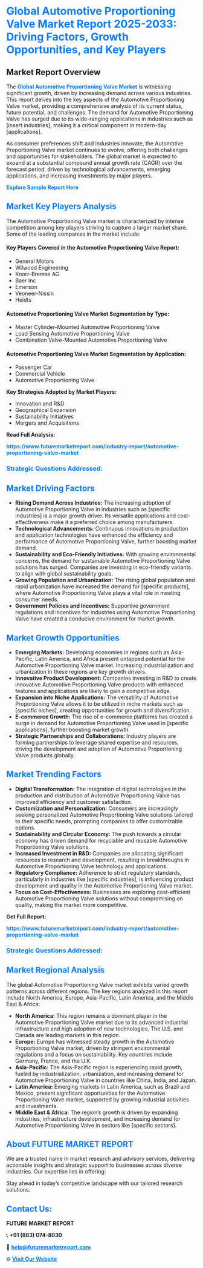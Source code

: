 <h1 style="color: #007BFF;">Global Automotive Proportioning Valve Market Report 2025-2033: Driving Factors, Growth Opportunities, and Key Players</h1>

<section id="overview">
<h2>Market Report Overview</h2>
<p>The <a href="https://www.futuremarketreport.com/industry-report/automotive-proportioning-valve-market" style="color: #007BFF; text-decoration: none;"><strong>Global Automotive Proportioning Valve Market</strong></a> is witnessing significant growth, driven by increasing demand across various industries. This report delves into the key aspects of the Automotive Proportioning Valve market, providing a comprehensive analysis of its current status, future potential, and challenges. The demand for Automotive Proportioning Valve has surged due to its wide-ranging applications in industries such as [insert industries], making it a critical component in modern-day [applications].</p>
<p>As consumer preferences shift and industries innovate, the Automotive Proportioning Valve market continues to evolve, offering both challenges and opportunities for stakeholders. The global market is expected to expand at a substantial compound annual growth rate (CAGR) over the forecast period, driven by technological advancements, emerging applications, and increasing investments by major players.</p>
</section>

<section id="overview">
<p><a href="https://www.futuremarketreport.com/request-sample/reportId=111728" style="color: #007BFF; text-decoration: none;"><strong>Explore Sample Report Here</strong></a></p>
</section>

<section id="key-players">
<h2 style="color: #007BFF;">Market Key Players Analysis</h2>
<p>The Automotive Proportioning Valve market is characterized by intense competition among key players striving to capture a larger market share. Some of the leading companies in the market include:</p>
<h4>Key Players Covered in the Automotive Proportioning Valve Report:</h4>
<ul><li>General Motors</li><li>Wilwood Engineering</li><li>Knorr-Bremse AG</li><li>Baer Inc</li><li>Emerson</li><li>Veoneer-Nissin</li><li>Heidts</li></ul>
<h4>Automotive Proportioning Valve Market Segmentation by Type:</h4>
<ul><li>Master Cylinder-Mounted Automotive Proportioning Valve</li><li>Load Sensing Automotive Proportioning Valve</li><li>Combination Valve-Mounted Automotive Proportioning Valve</li></ul>

<h4>Automotive Proportioning Valve Market Segmentation by Application:</h4>
<ul><li>Passenger Car</li><li>Commercial Vehicle</li><li>Automotive Proportioning Valve</li></ul>
<p><strong>Key Strategies Adopted by Market Players:</strong></p>
<ul>
<li>Innovation and R&D</li>
<li>Geographical Expansion</li>
<li>Sustainability Initiatives</li>
<li>Mergers and Acquisitions</li>
</ul>
</section>

<section>
<p><strong>Read Full Analysis: </strong></p><a href="https://www.futuremarketreport.com/industry-report/automotive-proportioning-valve-market" style="color: #007BFF; text-decoration: none;"><strong>https://www.futuremarketreport.com/industry-report/automotive-proportioning-valve-market</strong></a>
<h3 style="color: #007BFF;">Strategic Questions Addressed:</h3>
</section>

<section id="driving-factors">
<h2 style="color: #007BFF;">Market Driving Factors</h2>
<ul>
<li><strong>Rising Demand Across Industries:</strong> The increasing adoption of Automotive Proportioning Valve in industries such as [specific industries] is a major growth driver. Its versatile applications and cost-effectiveness make it a preferred choice among manufacturers.</li>
<li><strong>Technological Advancements:</strong> Continuous innovations in production and application technologies have enhanced the efficiency and performance of Automotive Proportioning Valve, further boosting market demand.</li>
<li><strong>Sustainability and Eco-Friendly Initiatives:</strong> With growing environmental concerns, the demand for sustainable Automotive Proportioning Valve solutions has surged. Companies are investing in eco-friendly variants to align with global sustainability goals.</li>
<li><strong>Growing Population and Urbanization:</strong> The rising global population and rapid urbanization have increased the demand for [specific products], where Automotive Proportioning Valve plays a vital role in meeting consumer needs.</li>
<li><strong>Government Policies and Incentives:</strong> Supportive government regulations and incentives for industries using Automotive Proportioning Valve have created a conducive environment for market growth.</li>
</ul>
</section>

<section id="growth-opportunities">
<h2 style="color: #007BFF;">Market Growth Opportunities</h2>
<ul>
<li><strong>Emerging Markets:</strong> Developing economies in regions such as Asia-Pacific, Latin America, and Africa present untapped potential for the Automotive Proportioning Valve market. Increasing industrialization and urbanization in these regions are key growth drivers.</li>
<li><strong>Innovative Product Development:</strong> Companies investing in R&D to create innovative Automotive Proportioning Valve products with enhanced features and applications are likely to gain a competitive edge.</li>
<li><strong>Expansion into Niche Applications:</strong> The versatility of Automotive Proportioning Valve allows it to be utilized in niche markets such as [specific niches], creating opportunities for growth and diversification.</li>
<li><strong>E-commerce Growth:</strong> The rise of e-commerce platforms has created a surge in demand for Automotive Proportioning Valve used in [specific applications], further boosting market growth.</li>
<li><strong>Strategic Partnerships and Collaborations:</strong> Industry players are forming partnerships to leverage shared expertise and resources, driving the development and adoption of Automotive Proportioning Valve products globally.</li>
</ul>
</section>

<section id="trending-factors">
<h2 style="color: #007BFF;">Market Trending Factors</h2>
<ul>
<li><strong>Digital Transformation:</strong> The integration of digital technologies in the production and distribution of Automotive Proportioning Valve has improved efficiency and customer satisfaction.</li>
<li><strong>Customization and Personalization:</strong> Consumers are increasingly seeking personalized Automotive Proportioning Valve solutions tailored to their specific needs, prompting companies to offer customizable options.</li>
<li><strong>Sustainability and Circular Economy:</strong> The push towards a circular economy has driven demand for recyclable and reusable Automotive Proportioning Valve solutions.</li>
<li><strong>Increased Investment in R&D:</strong> Companies are allocating significant resources to research and development, resulting in breakthroughs in Automotive Proportioning Valve technology and applications.</li>
<li><strong>Regulatory Compliance:</strong> Adherence to strict regulatory standards, particularly in industries like [specific industries], is influencing product development and quality in the Automotive Proportioning Valve market.</li>
<li><strong>Focus on Cost-Effectiveness:</strong> Businesses are exploring cost-efficient Automotive Proportioning Valve solutions without compromising on quality, making the market more competitive.</li>
</ul>
</section>

<section>
<p><strong>Get Full Report: </strong></p><a href="https://www.futuremarketreport.com/industry-report/automotive-proportioning-valve-market" style="color: #007BFF; text-decoration: none;"><strong>https://www.futuremarketreport.com/industry-report/automotive-proportioning-valve-market</strong></a>
<h3 style="color: #007BFF;">Strategic Questions Addressed:</h3>
</section>


<section id="regional-analysis">
<h2 style="color: #007BFF;">Market Regional Analysis</h2>
<p>The global Automotive Proportioning Valve market exhibits varied growth patterns across different regions. The key regions analyzed in this report include North America, Europe, Asia-Pacific, Latin America, and the Middle East & Africa:</p>
<ul>
<li><strong>North America:</strong> This region remains a dominant player in the Automotive Proportioning Valve market due to its advanced industrial infrastructure and high adoption of new technologies. The U.S. and Canada are leading markets in this region.</li>
<li><strong>Europe:</strong> Europe has witnessed steady growth in the Automotive Proportioning Valve market, driven by stringent environmental regulations and a focus on sustainability. Key countries include Germany, France, and the U.K.</li>
<li><strong>Asia-Pacific:</strong> The Asia-Pacific region is experiencing rapid growth, fueled by industrialization, urbanization, and increasing demand for Automotive Proportioning Valve in countries like China, India, and Japan.</li>
<li><strong>Latin America:</strong> Emerging markets in Latin America, such as Brazil and Mexico, present significant opportunities for the Automotive Proportioning Valve market, supported by growing industrial activities and investments.</li>
<li><strong>Middle East & Africa:</strong> The region’s growth is driven by expanding industries, infrastructure development, and increasing demand for Automotive Proportioning Valve in sectors like [specific sectors].</li>
</ul>
</section>

<footer>
<h2 style="color: #007BFF;">About FUTURE MARKET REPORT</h2>
<p>We are a trusted name in market research and advisory services, delivering actionable insights and strategic support to businesses across diverse industries. Our expertise lies in offering:</p>

<p>Stay ahead in today’s competitive landscape with our tailored research solutions.</p>

<h2 style="color: #007BFF;">Contact Us:</h2>
<p><strong>FUTURE MARKET REPORT</strong></p>
<p>📞 <strong>+91 (883) 074-8030</strong></p>
<p>📧 <strong><a href="mailto:help@futuremarketreport.com" style="color: #007BFF;">help@futuremarketreport.com</a></strong></p>
<p>🌐 <strong><a href="https://www.futuremarketreport.com/" style="color: #007BFF;">Visit Our Website</a></strong></p>
</footer>